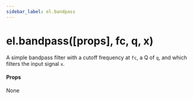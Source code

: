 ```yaml
---
sidebar_label: el.bandpass
---
```


# el.bandpass([props], fc, q, x)

A simple bandpass filter with a cutoff frequency at `fc`, a Q of `q`, and which
filters the input signal `x`.

#### Props

None

